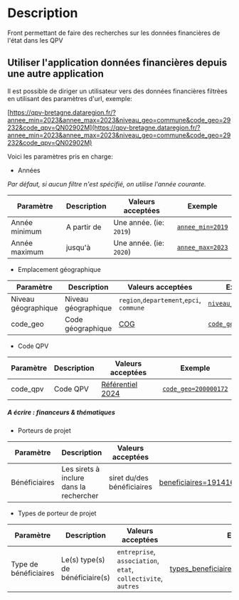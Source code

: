 # Description

Front permettant de faire des recherches sur les données financières de l'état dans les QPV

## Utiliser l'application données financières depuis une autre application

Il est possible de diriger un utilisateur vers des données financières filtrèes en utilisant des paramètres d'url, exemple:

[https://qpv-bretagne.dataregion.fr/?annee_min=2023&annee_max=2023&niveau_geo=commune&code_geo=29232&code_qpv=QN02902M](https://qpv-bretagne.dataregion.fr/?annee_min=2023&annee_max=2023&niveau_geo=commune&code_geo=29232&code_qpv=QN02902M)

Voici les paramètres pris en charge:

- Années

*Par défaut, si aucun filtre n'est spécifié, on utilise l'année courante.*

| Paramètre     | Description | Valeurs acceptées       | Exemple                                                                           |
| ------------- | ----------- | ----------------------- | --------------------------------------------------------------------------------- |
| Année minimum | A partir de | Une année. (ie: `2019`) | [`annee_min=2019`](https://qpv-bretagne.dataregion.fr/?annee_min=2019&annee_max=2019) |
| Année maximum | jusqu'à     | Une année. (ie: `2020`) | [`annee_max=2023`](https://qpv-bretagne.dataregion.fr/?annee_min=2023&annee_max=2023) |


- Emplacement géographique

| Paramètre           | Description         | Valeurs acceptées                                                                                                                                                                                          | Exemple                                                                                    |
| ------------------- | ------------------- | ---------------------------------------------------------------------------------------------------------------------------------------------------------------------------------------------------------- | ------------------------------------------------------------------------------------------ |
| Niveau géographique | Niveau géographique | `region`,`departement`,`epci`, `commune` | [`niveau_geo=epci`](https://qpv-bretagne.dataregion.fr/?niveau_geo=epci&code_geo=200000172)    |
| code_geo            | Code géographique   | [COG](https://www.insee.fr/fr/recherche/recherche-geographique?debut=0) | [`code_geo=200000172`](https://qpv-bretagne.dataregion.fr/?niveau_geo=epci&code_geo=200000172) |


- Code QPV

| Paramètre           | Description         | Valeurs acceptées                                                                                                                                                                                          | Exemple                                                                                    |
| ------------------- | ------------------- | ---------------------------------------------------------------------------------------------------------------------------------------------------------------------------------------------------------- | ------------------------------------------------------------------------------------------ |
| code_qpv            | Code QPV   | [Référentiel 2024](https://www.data.gouv.fr/fr/datasets/quartiers-prioritaires-de-la-politique-de-la-ville-qpv/#/resources) | [`code_geo=200000172`](https://qpv-bretagne.dataregion.fr/?niveau_geo=epci&code_geo=200000172) |

##### A écrire : financeurs & thématiques

- Porteurs de projet

| Paramètre     | Description                             | Valeurs acceptées          | Exemple                                                                                                                    |
| ------------- | --------------------------------------- | -------------------------- | -------------------------------------------------------------------------------------------------------------------------- |
| Bénéficiaires | Les sirets à inclure dans la rechercher | siret du/des bénéficiaires | [beneficiaires=19141687400011,34305956400959](https://qpv-bretagne.dataregion.fr/?beneficiaires=19141687400011,34305956400959) |

- Types de porteur de projet

| Paramètre             | Description                      | Valeurs acceptées                                             | Exemple                                                                                                                  |
| --------------------- | -------------------------------- | ------------------------------------------------------------- | ------------------------------------------------------------------------------------------------------------------------ |
| Type de bénéficiaires | Le(s) type(s) de bénéficiaire(s) | `entreprise`, `association`, `etat`, `collectivite`, `autres` | [types_beneficiaires=entreprise,association](https://qpv-bretagne.dataregion.fr/?types_beneficiaires=entreprise,association) |
